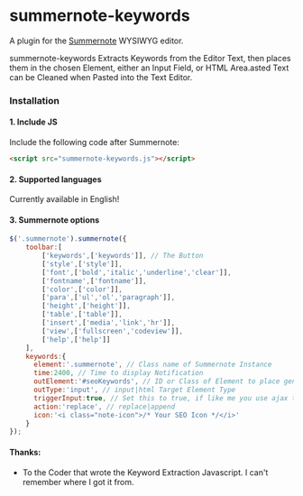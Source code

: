 # summernote-keywords
A plugin for the [Summernote](https://github.com/summernote/summernote/) WYSIWYG editor.

summernote-keywords Extracts Keywords from the Editor Text, then places them in the chosen Element, either an Input Field, or HTML Area.asted Text can be Cleaned when Pasted into the Text Editor.

### Installation

#### 1. Include JS

Include the following code after Summernote:

```html
<script src="summernote-keywords.js"></script>
```

#### 2. Supported languages

Currently available in English!

#### 3. Summernote options

```javascript
$('.summernote').summernote({
    toolbar:[
        ['keywords',['keywords']], // The Button
        ['style',['style']],
        ['font',['bold','italic','underline','clear']],
        ['fontname',['fontname']],
        ['color',['color']],
        ['para',['ul','ol','paragraph']],
        ['height',['height']],
        ['table',['table']],
        ['insert',['media','link','hr']],
        ['view',['fullscreen','codeview']],
        ['help',['help']]
    ],
    keywords:{
      element:'.summernote', // Class name of Summernote Instance
      time:2400, // Time to display Notification
      outElement:'#seoKeywords', // ID or Class of Element to place generated keywords
      outType:'input', // input|html Target Element Type
      triggerInput:true, // Set this to true, if like me you use ajax to update single fields
      action:'replace', // replace|append
      icon:'<i class="note-icon">/* Your SEO Icon */</i>'
    }
});
```

#### Thanks:
- To the Coder that wrote the Keyword Extraction Javascript. I can't remember where I got it from.
